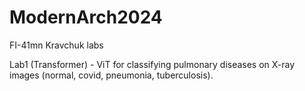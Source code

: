 # ModernArch2024
FI-41mn Kravchuk labs

Lab1 (Transformer) - ViT for classifying pulmonary diseases on X-ray images (normal, covid, pneumonia, tuberculosis).
